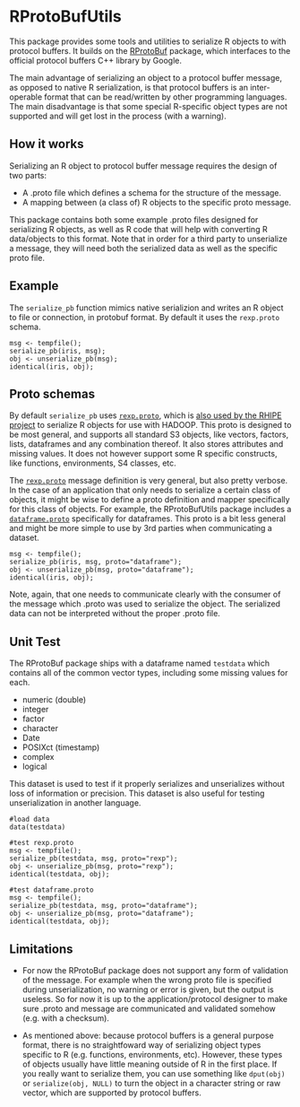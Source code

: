 RProtoBufUtils
==============

This package provides some tools and utilities to serialize R objects to with protocol buffers. It builds on the [RProtoBuf](http://r-forge.r-project.org/projects/rprotobuf/) package, which interfaces to the official protocol buffers C++ library by Google.

The main advantage of serializing an object to a protocol buffer message, as opposed to native R serialization, is that protocol buffers is an inter-operable format that can be read/written by other programming languages. The main disadvantage is that some special R-specific object types are not supported and will get lost in the process (with a warning).

How it works
------------

Serializing an R object to protocol buffer message requires the design of two parts:

 - A .proto file which defines a schema for the structure of the message.
 - A mapping between (a class of) R objects to the specific proto message.

This package contains both some example .proto files designed for serializing R objects, as well as R code that will help with converting R data/objects to this format. Note that in order for a third party to unserialize a message, they will need both the serialized data as well as the specific proto file.

Example
--------

The `serialize_pb` function mimics native serializion and writes an R object to file or connection, in protobuf format. By default it uses the `rexp.proto` schema.

    msg <- tempfile();
    serialize_pb(iris, msg);
    obj <- unserialize_pb(msg);
    identical(iris, obj);


Proto schemas
-------------

By default `serialize_pb` uses [`rexp.proto`](https://github.com/jeroenooms/RProtoBufUtils/blob/master/inst/proto/dataframe.proto), which is [also used by the RHIPE project](https://www.datadr.org/doc/serialize.html) to serialize R objects for use with HADOOP. This proto is designed to be most general, and supports all standard S3 objects, like vectors, factors, lists, dataframes and any combination thereof. It also stores attributes and missing values. It does not however support some R specific constructs, like functions, environments, S4 classes, etc.

The [`rexp.proto`](https://github.com/jeroenooms/RProtoBufUtils/blob/master/inst/proto/rexp.proto) message definition is very general, but also pretty verbose. In the case of an application that only needs to serialize a certain class of objects, it might be wise to define a proto definition and mapper specifically for this class of objects. For example, the RProtoBufUtils package includes a [`dataframe.proto`](https://github.com/jeroenooms/RProtoBufUtils/blob/master/inst/proto/dataframe.proto) specifically for dataframes. This proto is a bit less general and might be more simple to use by 3rd parties when communicating a dataset. 

    msg <- tempfile();
    serialize_pb(iris, msg, proto="dataframe");
    obj <- unserialize_pb(msg, proto="dataframe");
    identical(iris, obj); 

Note, again, that one needs to communicate clearly with the consumer of the message which .proto was used to serialize the object. The serialized data can not be interpreted without the proper .proto file.

Unit Test
---------

The RProtoBuf package ships with a dataframe named `testdata` which contains all of the common vector types, including some missing values for each.

 - numeric (double)
 - integer
 - factor
 - character
 - Date
 - POSIXct (timestamp) 
 - complex
 - logical 

This dataset is used to test if it properly serializes and unserializes without loss of information or precision. This dataset is also useful for testing unserialization in another language. 

    #load data
    data(testdata)

    #test rexp.proto
    msg <- tempfile();
    serialize_pb(testdata, msg, proto="rexp");
    obj <- unserialize_pb(msg, proto="rexp");
    identical(testdata, obj);
	
    #test dataframe.proto
    msg <- tempfile();
    serialize_pb(testdata, msg, proto="dataframe");
    obj <- unserialize_pb(msg, proto="dataframe");
    identical(testdata, obj);


Limitations
-----------

- For now the RProtoBuf package does not support any form of validation of the message. For example when the wrong proto file is specified during unserialization, no warning or error is given, but the output is useless. So for now it is up to the application/protocol designer to make sure .proto and message are communicated and validated somehow (e.g. with a checksum). 

- As mentioned above: because protocol buffers is a general purpose format, there is no straightfoward way of serializing object types specific to R (e.g. functions, environments, etc). However, these types of objects usually have little meaning outside of R in the first place. If you really want to serialize them, you can use something like `dput(obj)` or `serialize(obj, NULL)` to turn the object in a character string or raw vector, which are supported by protocol buffers.
